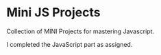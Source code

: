 # Mini JS Projects

Collection of MINI Projects for mastering Javascript.

I completed the JavaScript part as assigned.